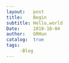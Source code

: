 ```yaml
---
layout:   post
title:    Begin
subtitle: Hello,world
Date:     2018-10-04
author:   GRHun
catalog:  true
tags:
     -Blog
---
```


